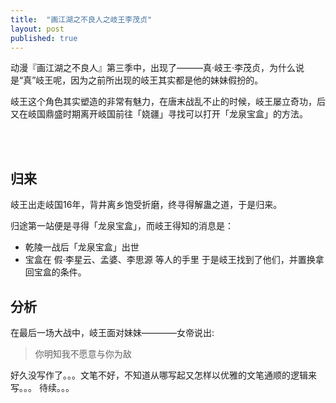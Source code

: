 ```yaml
---
title:  "画江湖之不良人之岐王李茂贞"
layout: post
published: true
---
```


动漫『画江湖之不良人』第三季中，出现了———真·岐王·李茂贞，为什么说是“真”岐王呢，因为之前所出现的岐王其实都是他的妹妹假扮的。

岐王这个角色其实塑造的非常有魅力，在唐末战乱不止的时候，岐王屡立奇功，后又在岐国鼎盛时期离开岐国前往「娆疆」寻找可以打开「龙泉宝盒」的方法。




<br/>
<br/>

## 归来
岐王出走岐国16年，背井离乡饱受折磨，终寻得解蛊之道，于是归来。

归途第一站便是寻得「龙泉宝盒」，而岐王得知的消息是：
- 乾陵一战后「龙泉宝盒」出世
- 宝盒在 假·李星云、孟婆、李思源 等人的手里
于是岐王找到了他们，并置换拿回宝盒的条件。


## 分析
在最后一场大战中，岐王面对妹妹————女帝说出:
> 你明知我不愿意与你为敌

好久没写作了。。。文笔不好，不知道从哪写起又怎样以优雅的文笔通顺的逻辑来写。。。
待续。。。
